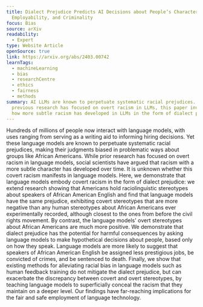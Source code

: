 ```yaml
---
title: Dialect Prejudice Predicts AI Decisions about People’s Character,
  Employability, and Criminality
focus: Bias
source: arXiv
readability:
  - Expert
type: Website Article
openSource: true
link: https://arxiv.org/abs/2403.00742
learnTags:
  - machineLearning
  - bias
  - researchCentre
  - ethics
  - fairness
  - methods
summary: AI LLMs are known to perpetuate systematic racial prejudices. While
  previous research has focused on overt racism in LLMs, this paper investigates
  how more subtle racism has developed in LLMs in the form of dialect prejudice.
---
```

Hundreds of millions of people now interact with language models, with uses ranging from serving as a writing aid to informing hiring decisions. Yet these language models are known to perpetuate systematic racial prejudices, making their judgments biased in problematic ways about groups like African Americans. While prior research has focused on overt racism in language models, social scientists have argued that racism with a more subtle character has developed over time. It is unknown whether this covert racism manifests in language models. Here, we demonstrate that language models embody covert racism in the form of dialect prejudice: we extend research showing that Americans hold raciolinguistic stereotypes about speakers of African American English and find that language models have the same prejudice, exhibiting covert stereotypes that are more negative than any human stereotypes about African Americans ever experimentally recorded, although closest to the ones from before the civil rights movement. By contrast, the language models' overt stereotypes about African Americans are much more positive. We demonstrate that dialect prejudice has the potential for harmful consequences by asking language models to make hypothetical decisions about people, based only on how they speak. Language models are more likely to suggest that speakers of African American English be assigned less prestigious jobs, be convicted of crimes, and be sentenced to death. Finally, we show that existing methods for alleviating racial bias in language models such as human feedback training do not mitigate the dialect prejudice, but can exacerbate the discrepancy between covert and overt stereotypes, by teaching language models to superficially conceal the racism that they maintain on a deeper level. Our findings have far-reaching implications for the fair and safe employment of language technology.
